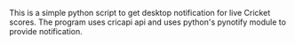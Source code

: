 This is a simple python script to get desktop notification for live Cricket scores.
The program uses cricapi api and uses python's pynotify module to provide notification.
